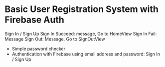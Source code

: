 #  Basic User Registration System with Firebase Auth


Sign In / Sign Up
Sign In Succeed: message, Go to HomeView
Sign In Fail: Message
Sign Out: Message, Go to SignOutView

- Simple password checker
- Authentication with Firebase using email address and password: Sign In / Sign Up
